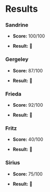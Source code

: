 # Results


### Sandrine

- **Score:** 100/100

- **Result:** 🙂


### Gergeley

- **Score:** 87/100

- **Result:** 🙂


### Frieda

- **Score:** 92/100

- **Result:** 🙂


### Fritz

- **Score:** 40/100

- **Result:** 🙁


### Sirius

- **Score:** 75/100

- **Result:** 🙁

